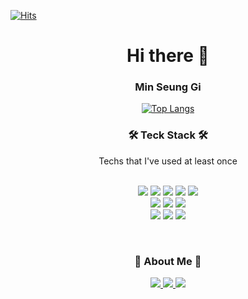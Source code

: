 <!-- <img align='rignt' src="http://mazassumnida.wtf/api/v2/generate_badge?boj=seungit">
 -->
[![Hits](https://hits.seeyoufarm.com/api/count/incr/badge.svg?url=https%3A%2F%2Fgithub.com%2FseunGit&count_bg=%233D4247&title_bg=%23A6A4A4&icon=&icon_color=%23FFFFFF&title=hits&edge_flat=false)](https://hits.seeyoufarm.com)

 <h1 align="center">Hi there 👋</h1>
 <h3 align="center">Min Seung Gi</h3>

<div align="center">
 
[![Top Langs](https://github-readme-stats.vercel.app/api/top-langs/?username=seungit&layout=compact&theme=dracula)](https://github.com/seungit)


 <h3 align="center">🛠 Teck Stack 🛠</h3> 
Techs that I've used at least once
<br>
<br>
<p align="center">
  <img src="https://img.shields.io/badge/HTML5-E34F26?style=flat&logo=HTML5&logoColor=white">
  <img src="https://img.shields.io/badge/CSS3-1572B6?style=flat&logo=CSS3&logoColor=white">
  <img src="https://img.shields.io/badge/Java-007396?style=flat&logo=Java&logoColor=white"/>
  <img src="https://img.shields.io/badge/Python-white?style=flat&logo=Python&logoColor=#3776AB"/>
  <img src="https://img.shields.io/badge/JavaScript-F7DF1E?style=flat&logo=JavaScript&logoColor=white"/>
  <br>
  <img src="https://img.shields.io/badge/SpringBoot-6DB33F?style=flat&logo=SpringBoot&logoColor=white"/>
  <img src="https://img.shields.io/badge/MySQL-4479A1?style=flat&logo=MySQL&logoColor=white"/>
  <img src="https://img.shields.io/badge/Docker-2496ED?style=flat&logo=Docker&logoColor=white"/>
  <br>
  <img src="https://img.shields.io/badge/AWS-FF9900?style=flat&logo=AmazonAWS&logoColor=white"/>
  <img src="https://img.shields.io/badge/GitHub-181717?style=flat&logo=GitHub&logoColor=white"/>
  <img src="https://img.shields.io/badge/Slack-4A154B?style=flat&logo=Slack&logoColor=white"/>
</p>
<br>

<h3 align="center">🌱 About Me 🌱</h3> 

<p align="center">
  <a href="https://seungit.oopy.io/b1528f4f-731c-4164-ac0f-324d67d11894" target=”_blank”><img src="https://img.shields.io/badge/Résumé-f08080?style=flat-round&logo=Read-the-Docs&logoColor=white&link=https://seungit.oopy.io/b1528f4f-731c-4164-ac0f-324d67d11894"/>
  <a href="https://seungit.oopy.io/" target=”_blank”><img src="https://img.shields.io/badge/Notion-white?style=flat&logo=Notion&logoColor=black"/>
  <a href="mailto:minsg3669@gmail.com" target="_blank"><img src="https://img.shields.io/badge/Gmail-EA4335?style=flat&logo=Gmail&logoColor=white&link=mailto:minsg3669@gmail.com"/>
</p>
  </div>

<!--
![HTML5](https://img.shields.io/badge/HTML5-E34F26.svg?&style=for-the-badge&logo=HTML5&logoColor=white)
![Java](https://img.shields.io/badge/Java-007396.svg?&style=for-the-badge&logo=Java&logoColor=white)
![CSS3](https://img.shields.io/badge/CSS3-1572B6.svg?&style=for-the-badge&logo=CSS3&logoColor=white)


[![Tech Blog Badge](http://img.shields.io/badge/-Tech%20blog-black?style=flat-square&logo=github&link=https://seungit.tistory.com/)](https://seungit.tistory.com/)
[![Gmail Badge](https://img.shields.io/badge/Gmail-d14836?style=flat-square&logo=Gmail&logoColor=white&link=mailto:minsg3669@gmail.com)](mailto:minsg3669@gmail.com)
[![Naver Badge](https://img.shields.io/badge/Naver-03C75A?style=flat-square&logo=Naver&logoColor=white&link=mailto:msg3669@naver.com)](mailto:msg3669@naver.com) -->

<!--
**seunGit/seunGit** is a ✨ _special_ ✨ repository because its `README.md` (this file) appears on your GitHub profile.

Here are some ideas to get you started:

- 🔭 I’m currently working on ...
- 🌱 I’m currently learning ...
- 👯 I’m looking to collaborate on ...
- 🤔 I’m looking for help with ...
- 💬 Ask me about ...
- 📫 How to reach me: ...
- 😄 Pronouns: ...
- ⚡ Fun fact: ...
-->
